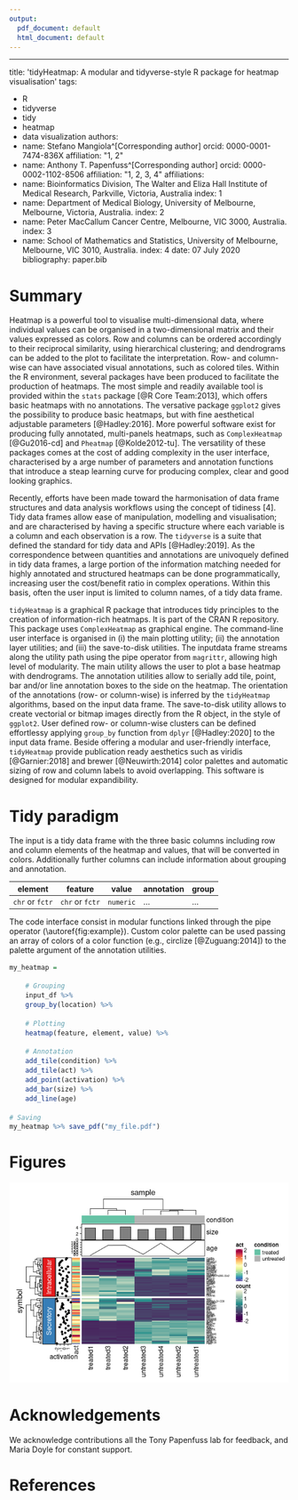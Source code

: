 ```yaml
---
output:
  pdf_document: default
  html_document: default
---
```

---
title: 'tidyHeatmap: A modular and tidyverse-style R package for heatmap visualisation'
tags:
  - R
  - tidyverse
  - tidy
  - heatmap
  - data visualization
authors:
  - name: Stefano Mangiola^[Corresponding author]
    orcid: 0000-0001-7474-836X
    affiliation: "1, 2" 
  - name: Anthony T. Papenfuss^[Corresponding author]
    orcid: 0000-0002-1102-8506
    affiliation: "1, 2, 3, 4" 
affiliations:
 - name: Bioinformatics Division, The Walter and Eliza Hall Institute of Medical Research, Parkville, Victoria, Australia
   index: 1
 - name: Department of Medical Biology, University of Melbourne, Melbourne, Victoria, Australia.
   index: 2
 - name: Peter MacCallum Cancer Centre, Melbourne, VIC 3000, Australia.
   index: 3
 - name: School of Mathematics and Statistics, University of Melbourne, Melbourne, VIC 3010, Australia.
   index: 4
date: 07 July 2020
bibliography: paper.bib

# Summary

Heatmap is a powerful tool to visualise multi-dimensional data, where individual values can be organised in a two-dimensional matrix and their values expressed as colors. Row and columns can be ordered accordingly to their reciprocal similarity, using hierarchical clustering; and dendrograms can be added to the plot to facilitate the interpretation. Row- and column-wise can have associated visual annotations, such as colored tiles. Within the R environment, several packages have been produced to facilitate the production of heatmaps. The most simple and readily available tool is provided within the `stats` package [@R Core Team:2013], which offers basic heatmaps with no annotations. The versative package `ggplot2` gives the possibility to produce basic heatmaps, but with fine aesthetical adjustable parameters [@Hadley:2016]. More powerful software exist for producing fully annotated, multi-panels heatmaps, such as `ComplexHeatmap` [@Gu2016-cd] and `Pheatmap` [@Kolde2012-tu]. The versatility of these packages comes at the cost of adding complexity in the user interface, characterised by a arge number of parameters and annotation functions that introduce a steap learning curve for producing complex, clear and good looking graphics.

Recently, efforts have been made toward the harmonisation of data frame structures and data analysis workflows using the concept of tidiness [4]. Tidy data frames allow ease of manipulation, modelling and visualisation; and are characterised by having a specific structure where each variable is a column and each observation is a row. The `tidyverse` is a suite that defined the standard for tidy data and APIs [@Hadley:2019]. As the correspondence between quantities and annotations are univoquely defined in tidy data frames, a large portion of the information matching needed for highly annotated and structured heatmaps can be done programmatically, increasing user the cost/benefit ratio in complex operations. Within this basis, often the user input is limited to column names, of a tidy data frame.
 
`tidyHeatmap` is a graphical R package that introduces tidy principles to the creation of information-rich heatmaps. It is part of the CRAN R repository. This package uses `ComplexHeatmap` as graphical engine. The command-line user interface is organised in (i) the main plotting utility; (ii) the annotation layer utilities; and (iii) the save-to-disk utilities. The inputdata frame streams along the utility path using the pipe operator from `magrittr`, allowing high level of modularity. The main utility allows the user to plot a base heatmap with dendrograms. The annotation utilities allow to serially add tile, point, bar and/or line annotation boxes to the side on the heatmap. The orientation of the annotations (row- or column-wise) is inferred by the `tidyHeatmap` algorithms, based on the input data frame. The save-to-disk utility allows to create vectorial or bitmap images directly from the R object, in the style of `ggplot2`. User defined row- or column-wise clusters can be defined effortlessy applying `group_by` function from `dplyr` [@Hadley:2020] to the input data frame. Beside offering a modular and user-friendly interface, `tidyHeatmap` provide publication ready aesthetics such as viridis [@Garnier:2018] and brewer [@Neuwirth:2014] color palettes and automatic sizing of row and column labels to avoid overlapping. This software is designed for modular expandibility.

# Tidy paradigm

The input is a tidy data frame with the three basic columns including row and column elements of the heatmap and values, that will be converted in colors. Additionally further columns can include information about grouping and annotation.

| element         | feature         | value     | annotation | group |
| --------------- | --------------- | --------- | ---------- | ----- |
| `chr` or `fctr` | `chr` or `fctr` | `numeric` | …          | …     |


The code interface consist in modular functions linked through the pipe operator (\autoref{fig:example}). Custom color palette can be used passing an array of colors of a color function (e.g., circlize [@Zuguang:2014]) to the palette argument of the annotation utilities.


```r
my_heatmap = 

	# Grouping
	input_df %>%
	group_by(location) %>%
		
	# Plotting
	heatmap(feature, element, value) %>%
    
	# Annotation
	add_tile(condition) %>%
	add_tile(act) %>%
	add_point(activation) %>%
	add_bar(size) %>%
	add_line(age)

# Saving
my_heatmap %>% save_pdf("my_file.pdf")
```

# Figures

![Heatmap of the pasilla dataset including grouping and multiple annotations. Some annotation data was simulated for visualisation purposes. \label{fig:example}](paper_tables_and_figures_files/figure-gfm/example_figure-1.png)

# Acknowledgements

We acknowledge contributions all the Tony Papenfuss lab for feedback, and Maria Doyle for constant support.

# References